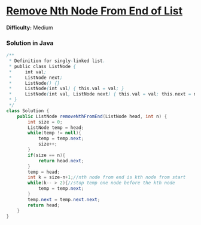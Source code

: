 # [Remove Nth Node From End of List](https://leetcode.com/problems/remove-nth-node-from-end-of-list/)
**Difficulty:** Medium

### Solution in Java
```java
/**
 * Definition for singly-linked list.
 * public class ListNode {
 *     int val;
 *     ListNode next;
 *     ListNode() {}
 *     ListNode(int val) { this.val = val; }
 *     ListNode(int val, ListNode next) { this.val = val; this.next = next; }
 * }
 */
class Solution {
    public ListNode removeNthFromEnd(ListNode head, int n) {
        int size = 0;
        ListNode temp = head;
        while(temp != null){
            temp = temp.next;
            size++;
        }
        if(size == n){
            return head.next;
        }
        temp = head;
        int k = size-n+1;//nth node from end is kth node from start
        while(k-- > 2){//stop temp one node before the kth node
            temp = temp.next;
        }
        temp.next = temp.next.next;
        return head;   
    }
}
```
